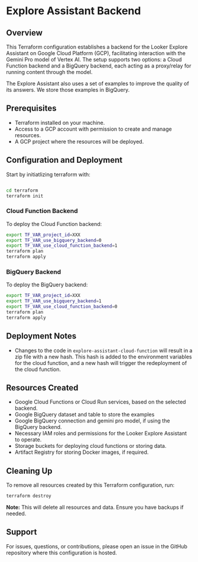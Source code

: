 # Explore Assistant Backend

## Overview

This Terraform configuration establishes a backend for the Looker Explore Assistant on Google Cloud Platform (GCP), facilitating interaction with the Gemini Pro model of Vertex AI. The setup supports two options: a Cloud Function backend and a BigQuery backend, each acting as a proxy/relay for running content through the model.

The Explore Assistant also uses a set of examples to improve the quality of its answers. We store those examples in BigQuery. 

## Prerequisites

- Terraform installed on your machine.
- Access to a GCP account with permission to create and manage resources.
- A GCP project where the resources will be deployed.

## Configuration and Deployment

Start by initiatlizing terraform with:

```bash

cd terraform
terraform init
```

### Cloud Function Backend

To deploy the Cloud Function backend:

```bash
export TF_VAR_project_id=XXX
export TF_VAR_use_bigquery_backend=0
export TF_VAR_use_cloud_function_backend=1
terraform plan
terraform apply
```

### BigQuery Backend

To deploy the BigQuery backend:

```bash
export TF_VAR_project_id=XXX
export TF_VAR_use_bigquery_backend=1
export TF_VAR_use_cloud_function_backend=0
terraform plan
terraform apply
```

## Deployment Notes

- Changes to the code in `explore-assistant-cloud-function` will result in a zip file with a new hash. This hash is added to the environment variables for the cloud function, and a new hash will trigger the redeployment of the cloud function.

## Resources Created

- Google Cloud Functions or Cloud Run services, based on the selected backend.
- Google BigQuery dataset and table to store the examples
- Google BigQuery connection and gemini pro model, if using the BigQuery backend.
- Necessary IAM roles and permissions for the Looker Explore Assistant to operate.
- Storage buckets for deploying cloud functions or storing data.
- Artifact Registry for storing Docker images, if required.

## Cleaning Up

To remove all resources created by this Terraform configuration, run:

```sh
terraform destroy
```

**Note:** This will delete all resources and data. Ensure you have backups if needed.

## Support

For issues, questions, or contributions, please open an issue in the GitHub repository where this configuration is hosted.
